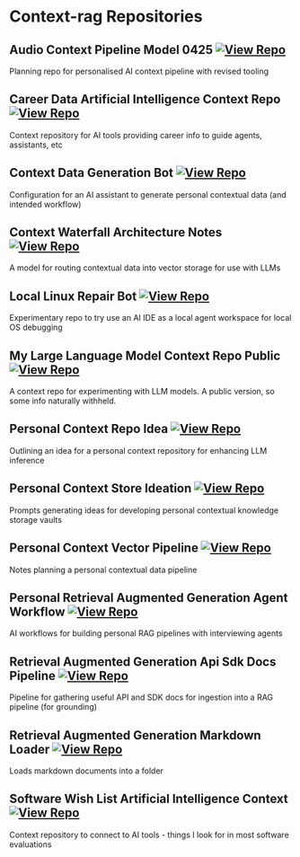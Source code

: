 # Context-rag Repositories

## Audio Context Pipeline Model 0425 [![View Repo](https://img.shields.io/badge/view-repo-green)](https://github.com/danielrosehill/Audio-Context-Pipeline-Model-0425)
Planning repo for personalised AI context pipeline with revised tooling

## Career Data Artificial Intelligence Context Repo [![View Repo](https://img.shields.io/badge/view-repo-green)](https://github.com/danielrosehill/Career-Data-AI-Context-Repo)
Context repository for AI tools providing career info to guide agents, assistants, etc

## Context Data Generation Bot [![View Repo](https://img.shields.io/badge/view-repo-green)](https://github.com/danielrosehill/Context-Data-Generation-Bot)
Configuration for an AI assistant to generate personal contextual data (and intended workflow)

## Context Waterfall Architecture Notes [![View Repo](https://img.shields.io/badge/view-repo-green)](https://github.com/danielrosehill/Context-Waterfall-Architecture-Notes)
A model for routing contextual data into vector storage for use with LLMs

## Local Linux Repair Bot [![View Repo](https://img.shields.io/badge/view-repo-green)](https://github.com/danielrosehill/Local-Linux-Repair-Bot)
Experimentary repo to try use an AI IDE as a local agent workspace for local OS debugging

## My Large Language Model Context Repo Public [![View Repo](https://img.shields.io/badge/view-repo-green)](https://github.com/danielrosehill/My-LLM-Context-Repo-Public)
A context repo for experimenting with LLM models. A public version, so some info naturally withheld.

## Personal Context Repo Idea [![View Repo](https://img.shields.io/badge/view-repo-green)](https://github.com/danielrosehill/Personal-Context-Repo-Idea)
Outlining an idea for a personal context repository for enhancing LLM inference

## Personal Context Store Ideation [![View Repo](https://img.shields.io/badge/view-repo-green)](https://github.com/danielrosehill/Personal-Context-Store-Ideation)
Prompts generating ideas for developing personal contextual knowledge storage vaults

## Personal Context Vector Pipeline [![View Repo](https://img.shields.io/badge/view-repo-green)](https://github.com/danielrosehill/Personal-Context-Vector-Pipeline)
Notes planning a personal contextual data pipeline

## Personal Retrieval Augmented Generation Agent Workflow [![View Repo](https://img.shields.io/badge/view-repo-green)](https://github.com/danielrosehill/Personal-RAG-Agent-Workflow)
AI workflows for building personal RAG pipelines with interviewing agents

## Retrieval Augmented Generation Api Sdk Docs Pipeline [![View Repo](https://img.shields.io/badge/view-repo-green)](https://github.com/danielrosehill/RAG-API-SDK-Docs-Pipeline)
Pipeline for gathering useful API and SDK docs for ingestion into a RAG pipeline (for grounding)

## Retrieval Augmented Generation Markdown Loader [![View Repo](https://img.shields.io/badge/view-repo-green)](https://github.com/danielrosehill/RAG-Markdown-Loader)
Loads markdown documents into a folder

## Software Wish List Artificial Intelligence Context [![View Repo](https://img.shields.io/badge/view-repo-green)](https://github.com/danielrosehill/Software-Wish-List-AI-Context)
Context repository to connect to AI tools - things I look for in most software evaluations

